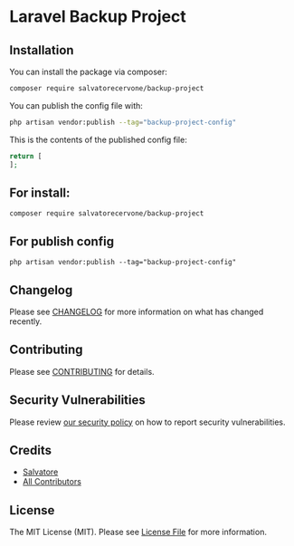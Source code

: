 # Laravel Backup Project

## Installation

You can install the package via composer:

```bash
composer require salvatorecervone/backup-project
```

You can publish the config file with:

```bash
php artisan vendor:publish --tag="backup-project-config"
```

This is the contents of the published config file:

```php
return [
];
```

## For install:
```
composer require salvatorecervone/backup-project
```

## For publish config 
```
php artisan vendor:publish --tag="backup-project-config"
```

## Changelog

Please see [CHANGELOG](CHANGELOG.md) for more information on what has changed recently.

## Contributing

Please see [CONTRIBUTING](CONTRIBUTING.md) for details.

## Security Vulnerabilities

Please review [our security policy](../../security/policy) on how to report security vulnerabilities.

## Credits

- [Salvatore](https://github.com/salvatorecervone)
- [All Contributors](../../contributors)

## License

The MIT License (MIT). Please see [License File](LICENSE.md) for more information.
